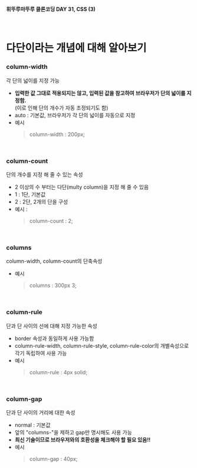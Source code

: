 #### 휘뚜루마뚜루 클론코딩 DAY 31, CSS (3)

<br>

# 다단이라는 개념에 대해 알아보기

### column-width

각 단의 넓이를 지정 가능

- **입력한 값 그대로 적용되지는 않고, 입력된 값을 참고하여 브라우저가 단의 넓이를 지정함.** <br> (이로 인해 단의 개수가 자동 조정되기도 함)
- auto : 기본값, 브라우저가 각 단의 넓이를 자동으로 지정
- 예시
  > column-width : 200px;

<br>

### column-count

단의 개수를 지정 해 줄 수 있는 속성

- 2 이상의 수 부터는 다단(multy column)을 지정 해 줄 수 있음
- 1 : 1단, 기본값
- 2 : 2단, 2개의 단을 구성
- 예시 :
  > column-count : 2;

<br>

### columns

column-width, column-count의 단축속성

- 예시
  > columns : 300px 3;

<br>

### column-rule

단과 단 사이의 선에 대해 지정 가능한 속성

- border 속성과 동일하게 사용 가능함
- column-rule-width, column-rule-style, column-rule-color의 개별속성으로 각기 독립하여 사용 가능
- 예시
  > column-rule : 4px solid;

<br>

### column-gap

단과 단 사이의 거리에 대한 속성

- normal : 기본값
- 앞의 "columns-"을 제하고 gap만 명시해도 사용 가능
- **최신 기술이므로 브라우저와의 호환성을 체크해야 할 필요 있음!!**
- 예시
  > column-gap : 40px;

<br>

